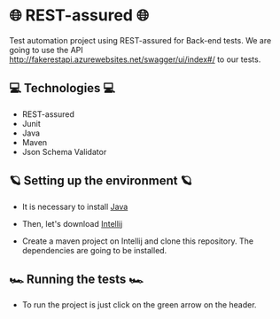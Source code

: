 # 🌐 REST-assured 🌐
Test automation project using REST-assured for Back-end tests. We are going to use the API http://fakerestapi.azurewebsites.net/swagger/ui/index#/ to our tests.

## 💻 Technologies 💻	

- REST-assured
- Junit
- Java
- Maven
- Json Schema Validator

## 🪐	Setting up the environment 🪐

- It is necessary to install [Java](https://www.java.com/en/download/manual.jsp) 

- Then, let's download [Intellij](https://www.jetbrains.com/pt-br/idea/download/#section=windows)

- Create a maven project on Intellij and clone this repository. The dependencies are going to be installed.

## 🏎️ Running the tests 🏎️

- To run the project is just click on the green arrow on the header. 
